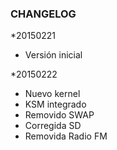 ### CHANGELOG ###

*20150221

- Versión inicial

*20150222

- Nuevo kernel
- KSM integrado
- Removido SWAP
- Corregida SD
- Removida Radio FM
